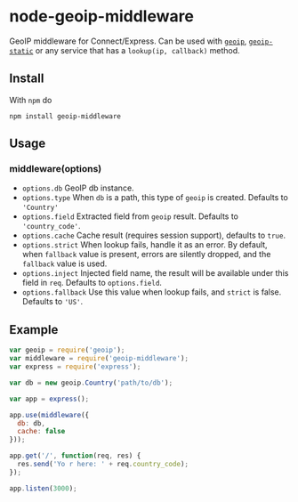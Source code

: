 # node-geoip-middleware

GeoIP middleware for Connect/Express. Can be used with
[`geoip`](http://github.com/kuno/GeoIP),
[`geoip-static`](http://github.com/toots/GeoIP) or
any service that has a `lookup(ip, callback)` method.

## Install

With `npm` do

```
npm install geoip-middleware
```

## Usage

### middleware(options)

- `options.db` GeoIP db instance.
- `options.type` When `db` is a path, this type of `geoip` is created.
  Defaults to `'Country'`
- `options.field` Extracted field from `geoip` result.
  Defaults to `'country_code'`.
- `options.cache` Cache result (requires session support),
  defaults to `true`.
- `options.strict` When lookup fails, handle it as an error.
  By default, when `fallback` value is present, errors are silently
  dropped, and the `fallback` value is used.
- `options.inject` Injected field name, the result will be available
  under this field in `req`. Defaults to `options.field`.
- `options.fallback` Use this value when lookup fails,
  and `strict` is false. Defaults to `'US'`.

## Example

```js
var geoip = require('geoip');
var middleware = require('geoip-middleware');
var express = require('express');

var db = new geoip.Country('path/to/db');

var app = express();

app.use(middleware({
  db: db,
  cache: false
}));

app.get('/', function(req, res) {
  res.send('Yo r here: ' + req.country_code);
});

app.listen(3000);
```
